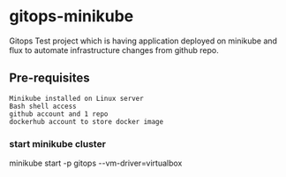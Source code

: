 # gitops-minikube
Gitops Test project which is having application deployed on minikube and flux to automate infrastructure changes from github repo.

## Pre-requisites 
	Minikube installed on Linux server
	Bash shell access
	github account and 1 repo
	dockerhub account to store docker image



### start minikube cluster 

minikube start -p gitops --vm-driver=virtualbox

